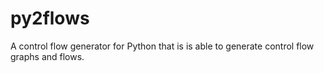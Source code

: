 # py2flows
A control flow generator for Python that is is able to generate control flow graphs and flows.

